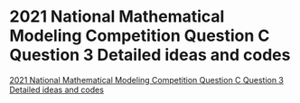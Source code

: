 # 2021 National Mathematical Modeling Competition Question C Question 3 Detailed ideas and codes
[2021 National Mathematical Modeling Competition Question C Question 3 Detailed ideas and codes](https://aiwithcloud.com/2022/09/19/2021_national_mathematical_modeling_competition_question_c_question_3_detailed_ideas_and_codes/)